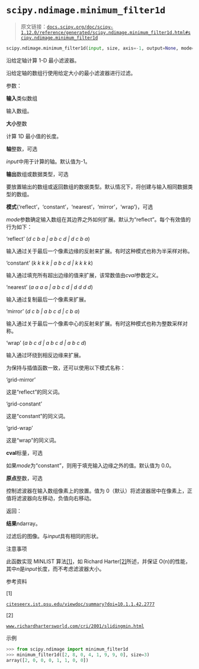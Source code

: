 # `scipy.ndimage.minimum_filter1d`

> 原文链接：[`docs.scipy.org/doc/scipy-1.12.0/reference/generated/scipy.ndimage.minimum_filter1d.html#scipy.ndimage.minimum_filter1d`](https://docs.scipy.org/doc/scipy-1.12.0/reference/generated/scipy.ndimage.minimum_filter1d.html#scipy.ndimage.minimum_filter1d)

```py
scipy.ndimage.minimum_filter1d(input, size, axis=-1, output=None, mode='reflect', cval=0.0, origin=0)
```

沿给定轴计算 1-D 最小滤波器。

沿给定轴的数组行使用给定大小的最小滤波器进行过滤。

参数：

**输入**类似数组

输入数组。

**大小**整数

计算 1D 最小值的长度。

**轴**整数，可选

*input*中用于计算的轴。默认值为-1。

**输出**数组或数据类型，可选

要放置输出的数组或返回数组的数据类型。默认情况下，将创建与输入相同数据类型的数组。

**模式**{‘reflect’，‘constant’，‘nearest’，‘mirror’，‘wrap’}，可选

*mode*参数确定输入数组在其边界之外如何扩展。默认为“reflect”。每个有效值的行为如下：

‘reflect’ (*d c b a | a b c d | d c b a*)

输入通过关于最后一个像素边缘的反射来扩展。有时这种模式也称为半采样对称。

‘constant’ (*k k k k | a b c d | k k k k*)

输入通过填充所有超出边缘的值来扩展，该常数值由*cval*参数定义。

‘nearest’ (*a a a a | a b c d | d d d d*)

输入通过复制最后一个像素来扩展。

‘mirror’ (*d c b | a b c d | c b a*)

输入通过关于最后一个像素中心的反射来扩展。有时这种模式也称为整数采样对称。

‘wrap’ (*a b c d | a b c d | a b c d*)

输入通过环绕到相反边缘来扩展。

为保持与插值函数一致，还可以使用以下模式名称：

‘grid-mirror’

这是“reflect”的同义词。

‘grid-constant’

这是“constant”的同义词。

‘grid-wrap’

这是“wrap”的同义词。

**cval**标量，可选

如果*mode*为“constant”，则用于填充输入边缘之外的值。默认值为 0.0。

**原点**整数，可选

控制滤波器在输入数组像素上的放置。值为 0（默认）将滤波器居中在像素上，正值将滤波器向左移动，负值向右移动。

返回：

**结果**ndarray。

过滤后的图像。与*input*具有相同的形状。

注意事项

此函数实现 MINLIST 算法[[1]](#rdac92271fbbe-1)，如 Richard Harter[[2]](#rdac92271fbbe-2)所述，并保证 O(n)的性能，其中*n*是*input*长度，而不考虑滤波器大小。

参考资料

[1]

[`citeseerx.ist.psu.edu/viewdoc/summary?doi=10.1.1.42.2777`](http://citeseerx.ist.psu.edu/viewdoc/summary?doi=10.1.1.42.2777)

[2]

[`www.richardhartersworld.com/cri/2001/slidingmin.html`](http://www.richardhartersworld.com/cri/2001/slidingmin.html)

示例

```py
>>> from scipy.ndimage import minimum_filter1d
>>> minimum_filter1d([2, 8, 0, 4, 1, 9, 9, 0], size=3)
array([2, 0, 0, 0, 1, 1, 0, 0]) 
```
